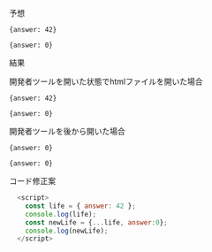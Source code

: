 予想

```
{answer: 42}

{answer: 0}
```

結果

開発者ツールを開いた状態でhtmlファイルを開いた場合

```
{answer: 42}

{answer: 0}
```

開発者ツールを後から開いた場合

```
{answer: 0}

{answer: 0}
```

コード修正案

```js
  <script>
    const life = { answer: 42 };
    console.log(life);
    const newLife = {...life, answer:0};
    console.log(newLife);
  </script>
```
